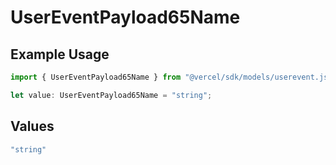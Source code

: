 # UserEventPayload65Name

## Example Usage

```typescript
import { UserEventPayload65Name } from "@vercel/sdk/models/userevent.js";

let value: UserEventPayload65Name = "string";
```

## Values

```typescript
"string"
```